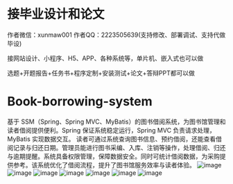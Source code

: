 # 接毕业设计和论文
作者微信：xunmaw001  作者QQ：2223505639(支持修改、部署调试、支持代做毕设)

接网站设计、小程序、H5、APP、各种系统等，单片机、嵌入式也可以做

选题+开题报告+任务书+程序定制+安装测试+论文+答辩PPT都可以做
# Book-borrowing-system
基于 SSM（Spring、Spring MVC、MyBatis）的图书借阅系统，为图书馆管理和读者借阅提供便利。Spring 保证系统稳定运行，Spring MVC 负责请求处理，MyBatis 实现数据交互。  读者可通过系统查询图书信息、预约借阅，还能查看借阅记录与归还日期。管理员能进行图书采编、入库、注销等操作，处理借阅、归还与逾期提醒。系统具备权限管理，保障数据安全。同时可统计借阅数据，为采购提供参考。该系统优化了借阅流程，提升了图书馆服务效率与读者体验。 
![image](https://github.com/user-attachments/assets/f2bdec67-9c93-4eb0-9a5c-873086ef62cf)
![image](https://github.com/user-attachments/assets/1b3b371e-20f6-49de-8690-7796ed42bee2)
![image](https://github.com/user-attachments/assets/82030898-52c1-4f76-8c60-65acf87e2aa5)
![image](https://github.com/user-attachments/assets/f14f8649-e69a-48ce-805f-907e24de4f6e)
![image](https://github.com/user-attachments/assets/f26e0539-f565-4a85-998c-7bf38479ad46)
![image](https://github.com/user-attachments/assets/473bed8f-a1ff-4f18-9eba-96f5bdd59f3d)
![image](https://github.com/user-attachments/assets/3db721ff-aa36-47ae-9023-86ab5e07ced0)
